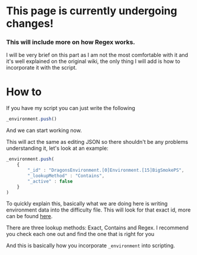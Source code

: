 # This page is currently undergoing changes!
### This will include more on how Regex works.

I will be very brief on this part as I am not the most comfortable with it and it's well explained on the original wiki, the only thing I will add is how to incorporate it with the script.

# How to
If you have my script you can just write the following
```js
_environment.push()
```
And we can start working now.

This will act the same as editing JSON so there shouldn't be any problems understanding it, let's look at an example:
```js
_environment.push(
    {
        "_id" : "DragonsEnvironment.[0]Environment.[15]BigSmokePS",
        "_lookupMethod" : "Contains",
        "_active" : false
    }
)
```
To quickly explain this, basically what we are doing here is writing environment data into the difficulty file. This will look for that exact id, more can be found [here](https://github.com/StormPacer/Noodle-Maps/tree/main/chroma%20logs).

There are three lookup methods: Exact, Contains and Regex. I recommend you check each one out and find the one that is right for you

And this is basically how you incorporate `_environment` into scripting.
